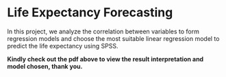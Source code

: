 # Life Expectancy Forecasting
In this project, we analyze the correlation between variables to form regression models and choose the most suitable linear regression model to predict the life expectancy using SPSS. 

**Kindly check out the pdf above to view the result interpretation and model chosen, thank you.**


